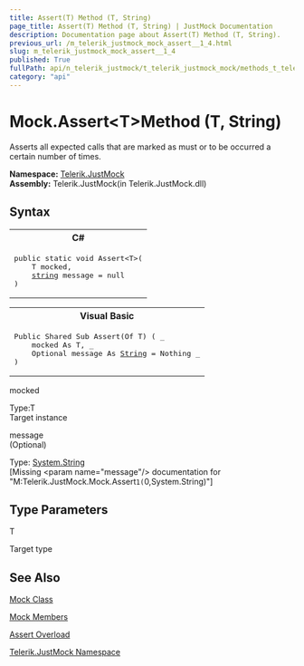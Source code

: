 ```yaml
---
title: Assert(T) Method (T, String)
page_title: Assert(T) Method (T, String) | JustMock Documentation
description: Documentation page about Assert(T) Method (T, String).
previous_url: /m_telerik_justmock_mock_assert__1_4.html
slug: m_telerik_justmock_mock_assert__1_4
published: True
fullPath: api/n_telerik_justmock/t_telerik_justmock_mock/methods_t_telerik_justmock_mock/overload_telerik_justmock_mock_assert/m_telerik_justmock_mock_assert__1_4
category: "api"
---
```


# Mock.Assert&lt;T&gt;Method (T, String)



Asserts all expected calls that are marked as must or to be occurred a certain number of times.


 **Namespace:**  [Telerik.JustMock](n_telerik_justmock) <br> **Assembly:** Telerik.JustMock(in Telerik.JustMock.dll)
## Syntax


<div id="syntaxCodeBlocks" class="code"><span codeLanguage="CSharp"><table><tr><th>C#</th></tr><tr><td><pre xml:space="preserve"><span class="keyword">public</span> <span class="keyword">static</span> <span class="keyword">void</span> <span class="identifier">Assert</span>&lt;T&gt;(
	T <span class="parameter">mocked</span>,
	<a href="https://msdn2.microsoft.com/en-us/library/s1wwdcbf" target="_blank">string</a> <span class="parameter">message</span> = <span class="keyword">null</span>
)
</pre></td></tr></table></span><span codeLanguage="VisualBasicDeclaration"><table><tr><th>Visual Basic</th></tr><tr><td><pre xml:space="preserve"><span class="keyword">Public</span> <span class="keyword">Shared</span> <span class="keyword">Sub</span> <span class="identifier">Assert</span>(<span class="keyword">Of</span> T) ( _
	<span class="parameter">mocked</span> <span class="keyword">As</span> T, _
	Optional <span class="parameter">message</span> <span class="keyword">As</span> <a href="https://msdn2.microsoft.com/en-us/library/s1wwdcbf" target="_blank">String</a> = <span class="keyword">Nothing</span> _
)</pre></td></tr></table></span></div>



mocked<br>


Type:T<br>Target instance



message<br>
(Optional)

Type: [System.String](s1wwdcbf) <br>
[Missing &lt;param name="message"/&gt; documentation for "M:Telerik.JustMock.Mock.Assert``1(``0,System.String)"]




## Type Parameters




T<br>


Target type




## See Also



 [Mock Class](t_telerik_justmock_mock) 

 [Mock Members](allmembers_t_telerik_justmock_mock) 

 [Assert Overload](overload_telerik_justmock_mock_assert) 

 [Telerik.JustMock Namespace](n_telerik_justmock) 



